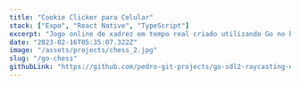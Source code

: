 ```yaml
---
title: "Cookie Clicker para Celular"
stack: ["Expo", "React Native", "TypeScript"]
excerpt: "Jogo online de xadrez em tempo real criado utilizando Go no backend e React no frotnend."
date: "2023-02-16T05:35:07.322Z"
image: "/assets/projects/chess_2.jpg"
slug: "/go-chess"
githubLink: "https://github.com/pedro-git-projects/go-sdl2-raycasting-engine"
---
```

